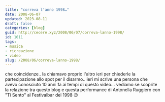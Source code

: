 ```yaml
---
title: "correva l'anno 1998…"
date: 2008-06-07
updated: 2023-08-11
draft: false
categories: [blog]
guid: http://cecere.xyz/2008/06/07/correva-lanno-1998/
id: 1011
tags:
- musica
- ricreazione
- video
slug: /2008/06/correva-lanno-1998/
---
```


che coincidenze.. la chiamavo proprio l'altro ieri per chiederle la partecipazione allo spot per il disarmo.. ieri mi scrive una persona che avevo conosciuto 10 anni fa ai tempi di questo video… vediamo se scoprite la relazione tra questo blog e questa performance di Antonella Ruggiero con "Ti Sento" al Festivalbar del 1998 😉
